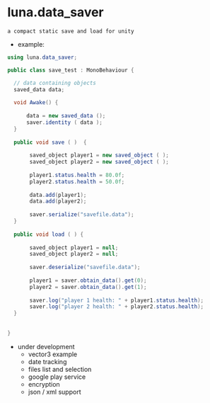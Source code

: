 # luna.data_saver
`a compact static save and load for unity`

+ example:
```csharp
using luna.data_saver;

public class save_test : MonoBehaviour {

  // data containing objects
  saved_data data;
  
  void Awake() {
  
      data = new saved_data ();
      saver.identity ( data ); 
  }
  
  public void save ( )  {
  
       saved_object player1 = new saved_object ( );
       saved_object player2 = new saved_object ( );
       
       player1.status.health = 80.0f;
       player2.status.health = 50.0f;
       
       data.add(player1);
       data.add(player2);
       
       saver.serialize("savefile.data");
  }
  
  public void load ( ) {
  
       saved_object player1 = null;
       saved_object player2 = null;
       
       saver.deserialize("savefile.data");
       
       player1 = saver.obtain_data().get(0);
       player2 = saver.obtain_data().get(1);
             
       saver.log("player 1 health: " + player1.status.health);
       saver.log("player 2 health: " + player2.status.health); 
  }
  
  
}
```

- under development
  + vector3 example
  + date tracking
  + files list and selection
  + google play service
  + encryption
  + json / xml support
